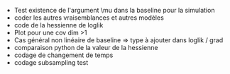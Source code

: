 * Test existence de l'argument \mu dans la baseline pour la simulation 
* coder les autres vraisemblances et autres modèles 
* code de la hessienne de loglik
* Plot pour une cov dim >1
* Cas général non linéaire de baseline => type à ajouter dans loglik / grad
* comparaison python de la valeur de la hessienne
* codage de changement de temps
* codage subsampling test 